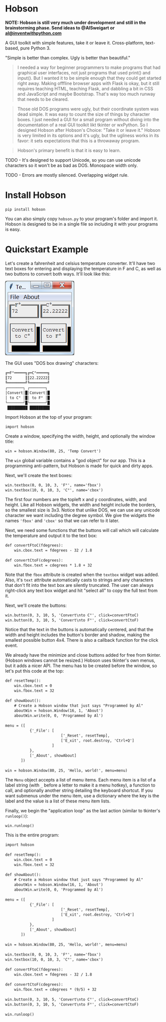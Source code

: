 # Hobson

**NOTE: Hobson is still very much under development and still in the brainstorming phase. Send ideas to @AlSweigart or al@inventwithpython.com**

A GUI toolkit with simple features, take it or leave it. Cross-platform, text-based, pure Python 3.

"Simple is better than complex. Ugly is better than beautiful."

> I needed a way for beginner programmers to make programs that had graphical user interfaces, not just programs that used print() and input(). But I wanted it to be simple enough that they could get started right away. Making offfline browser apps with Flask is okay, but it still requires teaching HTML, teaching Flask, and dabbling a bit in CSS and JavaScript and maybe Bootstrap. That's way too much runway that needs to be cleared.

> Those old DOS programs were ugly, but their coordinate system was dead simple. It was easy to count the size of things by character boxes. I just needed a GUI for a small program without diving into the documentation of a real GUI toolkit likt tkinter or wxPython. So I designed Hobson after Hobson's Choice: "Take it or leave it." Hobson is very limited in its options and it's ugly, but the ugliness works in its favor: it sets expectations that this is a throwaway program.

> Hobson's primary benefit is that it is easy to learn.


TODO - It's designed to support Unicode, so you can use unicode characters so it won't be as bad as DOS. Monospace width only.

TODO - Errors are mostly silenced. Overlapping widget rule.

# Install Hobson

`pip install hobson`

You can also simply copy `hobson.py` to your program's folder and import it. Hobson is designed to be in a single file so including it with your programs is easy.

# Quickstart Example

Let's create a fahrenheit and celsius temperature converter. It'll have two text boxes for entering and displaying the temperature in F and C, as well as two buttons to convert both ways. It'll look like this:


![Screenshot of Temp Convert program](https://github.com/asweigart/hobson/blob/master/tempconvert.png "Temp Convert Program")

The GUI uses "DOS box drawing" characters:

    ╔═F°═════╗╔═C°═════╗
    ║72      ║║22.22222║
    ╚════════╝╚════════╝
    ┌───────┐ ┌───────┐
    │Convert│█│Convert│█
    │ to C° │█│ to F° │█
    └───────┘█└───────┘█
     █████████ █████████

Import Hobson at the top of your program:

    import hobson

Create a window, specifying the width, height, and optionally the window title:

    win = hobson.Window(80, 25, 'Temp Convert')

The `win` global variable contains a "god object" for our app. This is a programming anti-pattern, but Hobson is made for quick and dirty apps.

Next, we'll create the text boxes:

    win.textbox(0, 0, 10, 3, 'F°', name='fbox')
    win.textbox(10, 0, 10, 3, 'C°', name='cbox')

The first four numbers are the topleft x and y coordinates, width, and height. Like all Hobson widgets, the width and height include the borders, so the smallest size is 3x3. Notice that unlike DOS, we can use any unicode character we want including the degree symbol. We give the widgets the names `'fbox'` and `'cbox'` so that we can refer to it later.

Next, we need some functions that the buttons will call which will calculate the temperature and output it to the text box:

    def convertFtoC(fdegrees):
        win.cbox.text = fdegrees - 32 / 1.8

    def convertCtoF(cdegrees):
        win.fbox.text = cdegrees * 1.8 + 32

Note that the `fbox` attribute is created when the `textbox` widget was added. Also, it's `text` attribute automatically casts to strings and any characters that don't fit into the text box are silently truncated. The user can always right-click any text box widget and hit "select all" to copy the full text from it.

Next, we'll create the buttons:

    win.button(0, 3, 10, 5, 'Convert\nto C°', click=convertFtoC)
    win.button(0, 3, 10, 5, 'Convert\nto F°', click=convertCtoF)

Notice that the text in the buttons is automatically centered, and that the width and height includes the button's border and shadow, making the smallest possible button 4x4. There is also a callback function for the click event.

We already have the minimize and close buttons added for free from tkinter. (Hobson windows cannot be resized.) Hobson uses tkinter's own menus, but it adds a nicer API. The menu has to be created before the window, so let's put this code at the top:

    def resetTemp():
        win.cbox.text = 0
        win.fbox.text = 32

    def showAbout():
        # Create a Hobson window that just says "Programmed by Al"
        aboutWin = hobson.Window(16, 1, 'About')
        aboutWin.write(0, 0, 'Programmed by Al')

    menu = ([
               {'_File': [
                             ['_Reset', resetTemp],
                             ['E_xit', root.destroy, 'Ctrl+Q']
                         ]
               },
               ['_About', showAbout]
           ])

    win = hobson.Window(80, 25, 'Hello, world!', menu=menu)

The `Menu` object accepts a list of menu items. Each menu item is a list of a label string (with `_` before a letter to make it a menu hotkey), a function to call, and optionally another string detailing the keyboard shortcut. If you want submenus under the menu item, use a dictionary where the key is the label and the value is a list of these menu item lists.

Finally, we begin the "application loop" as the last action (similar to tkinter's `runloop()`):

    win.runloop()

This is the entire program:

    import hobson

    def resetTemp():
        win.cbox.text = 0
        win.fbox.text = 32

    def showAbout():
        # Create a Hobson window that just says "Programmed by Al"
        aboutWin = hobson.Window(16, 1, 'About')
        aboutWin.write(0, 0, 'Programmed by Al')

    menu = ([
               {'_File': [
                             ['_Reset', resetTemp],
                             ['E_xit', root.destroy, 'Ctrl+Q']
                         ]
               },
               ['_About', showAbout]
           ])

    win = hobson.Window(80, 25, 'Hello, world!', menu=menu)

    win.textbox(0, 0, 10, 3, 'F°', name='fbox')
    win.textbox(10, 0, 10, 3, 'C°', name='cbox')

    def convertFtoC(fdegrees):
        win.cbox.text = fdegrees - 32 / 1.8

    def convertCtoF(cdegrees):
        win.fbox.text = cdegrees * (9/5) + 32

    win.button(0, 3, 10, 5, 'Convert\nto C°', click=convertFtoC)
    win.button(0, 3, 10, 5, 'Convert\nto F°', click=convertCtoF)

    win.runloop()